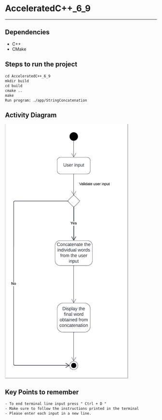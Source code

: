 # AcceleratedC++_6_9
---

## Dependencies
- C++ 
- CMake


## Steps to run the project
```
cd AcceleratedC++_6_9
mkdir build
cd build
cmake ..
make
Run program: ./app/StringConcatenation
```
## Activity Diagram 
![Activity Diagram](Activity_Diagram_q6_9.png "Activity Diagram")
## Key Points to remember
```
- To end terminal line input press " Ctrl + D "
- Make sure to follow the instructions printed in the terminal
- Please enter each input in a new line.
```
